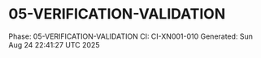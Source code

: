 # 05-VERIFICATION-VALIDATION
Phase: 05-VERIFICATION-VALIDATION
CI: CI-XN001-010
Generated: Sun Aug 24 22:41:27 UTC 2025
